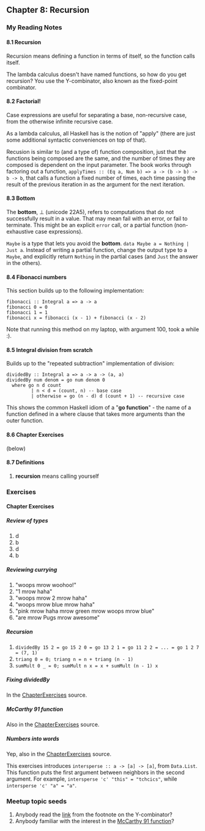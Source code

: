 ## Chapter 8: Recursion

### My Reading Notes

#### 8.1 Recursion

Recursion means defining a function in terms of itself, so the function calls itself.

The lambda calculus doesn't have named functions, so how do you get recursion? You use
the Y-combinator, also known as the fixed-point combinator.

#### 8.2 Factorial!

Case expressions are useful for separating a base, non-recursive case, from the
otherwise infinite recursive case.

As a lambda calculus, all Haskell has is the notion of "apply" (there are just some
additional syntactic conveniences on top of that).

Recusion is similar to (and a type of) function composition, just that the functions
being composed are the same, and the number of times they are composed is dependent
on the input parameter. The book works through factoring out a function,
`applyTimes :: (Eq a, Num b) => a -> (b -> b) -> b -> b`, that calls a function a
fixed number of times, each time passing the result of the previous iteration in as
the argument for the next iteration.

#### 8.3 Bottom

The **bottom**, ⊥ (unicode 22A5), refers to computations that do not successfully
result in a value. That may mean fail with an error, or fail to terminate. This might
be an explicit `error` call, or a partial function (non-exhaustive case expressions).

`Maybe` is a type that lets you avoid the __bottom__. `data Maybe a = Nothing | Just a`.
Instead of writing a partial function, change the output type to a `Maybe`, and explicitly
return `Nothing` in the partial cases (and `Just` the answer in the others).

#### 8.4 Fibonacci numbers

This section builds up to the following implementation:

```
fibonacci :: Integral a => a -> a
fibonacci 0 = 0
fibonacci 1 = 1
fibonacci x = fibonacci (x - 1) + fibonacci (x - 2)
```

Note that running this method on my laptop, with argument 100, took a while :).

#### 8.5 Integral division from scratch

Builds up to the "repeated subtraction" implementation of division:

```
dividedBy :: Integral a => a -> a -> (a, a)
dividedBy num denom = go num denom 0
  where go n d count
         | n < d = (count, n) -- base case
         | otherwise = go (n - d) d (count + 1) -- recursive case
```

This shows the common Haskell idiom of a "__go function__" - the name of a function
defined in a where clause that takes more arguments than the outer function.

#### 8.6 Chapter Exercises

(below)

#### 8.7 Definitions

1. **recursion** means calling yourself

### Exercises

#### Chapter Exercises

##### Review of types

1. d
2. b
3. d
4. b

##### Reviewing currying

1. "woops mrow woohoo!"
2. "1 mrow haha"
3. "woops mrow 2 mrow haha"
4. "woops mrow blue mrow haha"
5. "pink mrow haha mrow green mrow woops mrow blue"
6. "are mrow Pugs mrow awesome"

##### Recursion

1. `dividedBy 15 2 = go 15 2 0 = go 13 2 1 = go 11 2 2 = ... = go 1 2 7 = (7, 1)`
2. `triang 0 = 0; triang n = n + triang (n - 1)`
3. `sumMult 0 _ = 0; sumMult n x = x + sumMult (n - 1) x`

##### Fixing dividedBy

In the [ChapterExercises](ChapterExercises.hs) source.

##### McCarthy 91 function

Also in the [ChapterExercises](ChapterExercises.hs) source.

##### Numbers into words

Yep, also in the [ChapterExercises](ChapterExercises.hs) source.

This exercises introduces `intersperse :: a -> [a] -> [a]`, from `Data.List`.
This function puts the first argument between neighbors in the second argument.
For example, `intersperse 'c' "this" = "tchcics"`, while `intersperse 'c' "a" = "a"`.

### Meetup topic seeds

1. Anybody read the [link](https://mvanier.livejournal.com/2897.html) from the footnote
    on the Y-combinator?
2. Anybody familiar with the interest in the
    [McCarthy 91 function](https://en.wikipedia.org/wiki/McCarthy_91_function)?
